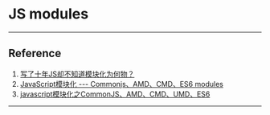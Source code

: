 # JS modules

---
## Reference
1. [写了十年JS却不知道模块化为何物？](https://www.cnblogs.com/jokes/p/9397679.html)
2. [JavaScript模块化 --- Commonjs、AMD、CMD、ES6 modules](https://www.imooc.com/article/20057)
3. [javascript模块化之CommonJS、AMD、CMD、UMD、ES6](https://blog.csdn.net/Real_Bird/article/details/54869066)
---